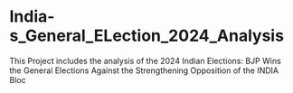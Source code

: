# India-s_General_ELection_2024_Analysis

This Project includes the analysis of the 2024 Indian Elections: BJP Wins the General Elections
Against the Strengthening
Opposition of the INDIA Bloc

